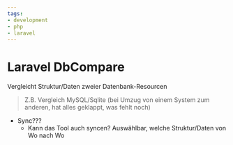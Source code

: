```yaml
---
tags:
- development
- php
- laravel
---
```

# Laravel DbCompare

Vergleicht Struktur/Daten zweier Datenbank-Resourcen
> Z.B. Vergleich MySQL/Sqlite (bei Umzug von einem System zum anderen, hat alles geklappt, was fehlt noch)

- Sync???
	- Kann das Tool auch syncen? Auswählbar, welche Struktur/Daten von Wo nach Wo